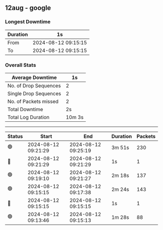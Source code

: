 
## 12aug - google

### Longest Downtime

Duration | 1s
---- | ----
From | 2024-08-12 09:15:15
To | 2024-08-12 09:15:15

### Overall Stats

Average Downtime | 1s
---- | ----
No. of Drop Sequences | 2
Single Drop Sequences | 2
No. of Packets missed | 2
Total Downtime | 2s
Total Log Duration | 10m 3s


---------

Status | Start | End | Duration | Packets
---- | ---- | ---- | ---- | ----
🟢 | 2024-08-12 09:21:29 | 2024-08-12 09:25:19 | 3m 51s | 230
🔴 | 2024-08-12 09:21:29 | 2024-08-12 09:21:29 | 1s | 1
🟢 | 2024-08-12 09:19:10 | 2024-08-12 09:21:27 | 2m 18s | 137
🟢 | 2024-08-12 09:15:15 | 2024-08-12 09:17:38 | 2m 24s | 143
🔴 | 2024-08-12 09:15:15 | 2024-08-12 09:15:15 | 1s | 1
🟢 | 2024-08-12 09:13:46 | 2024-08-12 09:15:13 | 1m 28s | 88